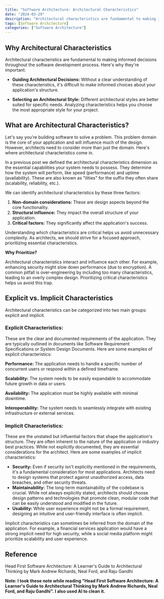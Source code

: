 ```yaml
---
title: "Software Architecture: Architectural Characteristics"
date: "2024-03-29"
description: "Architectural characteristics are fundamental to making informed decisions throughout the software development process."
tags: [Software Architecture]
categories: ["Software Architecture"]
---
```


## Why Architectural Characteristics

Architectural characteristics are fundamental to making informed decisions throughout the software development process. Here's why they're important:

- **Guiding Architectural Decisions:** Without a clear understanding of these characteristics, it's difficult to make informed choices about your application's structure.

- **Selecting an Architectural Style:** Different architectural styles are better suited for specific needs. Analyzing characteristics helps you choose the most appropriate style for your project.

## What are Architectural Characteristics?

Let's say you're building software to solve a problem. This problem domain is the core of your application and will influence much of the design. However, architects need to consider more than just the domain. Here's where architectural characteristics come in.

In a previous post we defined the architectural characteristics dimension as the essential capabilities your system needs to possess. They determine how the system will perform, like speed (performance) and uptime (availability). These are also known as "ilities" for the suffix they often share (scalability, reliability, etc.).

We can identify architectural characteristics by these three factors:

1. **Non-domain considerations:** These are design aspects beyond the core functionality.
2. **Structural influence:** They impact the overall structure of your application.
3. **Critical factors:** They significantly affect the application's success.

Understanding which characteristics are critical helps us avoid unnecessary complexity. As architects, we should strive for a focused approach, prioritizing essential characteristics.

**Why Prioritize?**

Architectural characteristics interact and influence each other. For example, enhancing security might slow down performance (due to encryption). A common pitfall is over-engineering by including too many characteristics, leading to an overly complex design. Prioritizing critical characteristics helps us avoid this trap.

## Explicit vs. Implicit Characteristics

Architectural characteristics can be categorized into two main groups: explicit and implicit.

### **Explicit Characteristics:**

These are the clear and documented requirements of the application. They are typically outlined in documents like Software Requirement Specifications or System Design Documents. Here are some examples of explicit characteristics:

**Performance:** The application needs to handle a specific number of concurrent users or respond within a defined timeframe.

**Scalability:** The system needs to be easily expandable to accommodate future growth in data or users.

**Availability:** The application must be highly available with minimal downtime.

**Interoperability:** The system needs to seamlessly integrate with existing infrastructure or external services.

### **Implicit Characteristics:**

These are the unstated but influential factors that shape the application's structure. They are often inherent to the nature of the application or industry best practices. While not explicitly documented, they are essential considerations for the architect. Here are some examples of implicit characteristics:

- **Security:** Even if security isn't explicitly mentioned in the requirements, it's a fundamental consideration for most applications. Architects need to design systems that protect against unauthorized access, data breaches, and other security threats.
- **Maintainability:** The long-term maintainability of the codebase is crucial. While not always explicitly stated, architects should choose design patterns and technologies that promote clean, modular code that can be easily understood and modified in the future.
- **Usability:** While user experience might not be a formal requirement, designing an intuitive and user-friendly interface is often implicit.

Implicit characteristics can sometimes be inferred from the domain of the application. For example, a financial services application would have a strong implicit need for high security, while a social media platform might prioritize scalability and user experience.

## Reference

Head First Software Architecture: A Learner's Guide to Architectural Thinking by Mark Andrew Richards, Neal Ford, and Raju Gandhi

**Note: I took these note while reading "Head First Software Architecture: A Learner's Guide to Architectural Thinking by Mark Andrew Richards, Neal Ford, and Raju Gandhi". I also used AI to clean it.**
